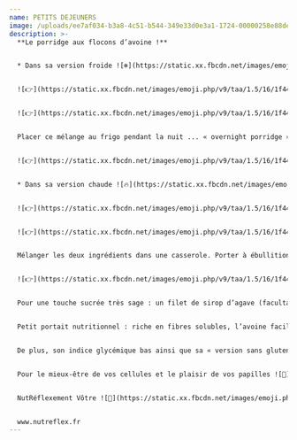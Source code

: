 ```yaml
---
name: PETITS DEJEUNERS
image: /uploads/ee7af034-b3a8-4c51-b544-349e33d0e3a1-1724-00000258e88de94d.jpg
description: >-
  **Le porridge aux flocons d’avoine !**


  * Dans sa version froide ![❄️](https://static.xx.fbcdn.net/images/emoji.php/v9/tb5/1.5/16/2744.png) :


  ![👉](https://static.xx.fbcdn.net/images/emoji.php/v9/taa/1.5/16/1f449.png) 40 g de flocons d’avoine (possible sans gluten)


  ![👉](https://static.xx.fbcdn.net/images/emoji.php/v9/taa/1.5/16/1f449.png) 15 à 20 cl de boisson végétale (amande sans sucre ajouté, avoine, soja ...)


  Placer ce mélange au frigo pendant la nuit ... « overnight porridge ».


  ![👉](https://static.xx.fbcdn.net/images/emoji.php/v9/taa/1.5/16/1f449.png) au moment de déguster , rajouter, des fruits peu sucrés (pomme ![🍏](https://static.xx.fbcdn.net/images/emoji.php/v9/t16/1.5/16/1f34f.png), fruits rouges, kiwi![🥝](https://static.xx.fbcdn.net/images/emoji.php/v9/t39/1.5/16/1f95d.png)) ou/et des oléagineux (noix, amandes, noisettes ... ) ou/et cannelle et/ou graines de chia, de courges ...


  * Dans sa version chaude ![🔥](https://static.xx.fbcdn.net/images/emoji.php/v9/ta9/1.5/16/1f525.png)


  ![👉](https://static.xx.fbcdn.net/images/emoji.php/v9/taa/1.5/16/1f449.png) 40 g de flocons d’avoine (possible sans gluten)


  ![👉](https://static.xx.fbcdn.net/images/emoji.php/v9/taa/1.5/16/1f449.png) 25 cl de boisson végétale (amande sans sucre ajouté, avoine, soja ...)


  Mélanger les deux ingrédients dans une casserole. Porter à ébullition et baisser le feu. Remuer jusqu’à l’obtention de la consistance désirée.


  ![👉](https://static.xx.fbcdn.net/images/emoji.php/v9/taa/1.5/16/1f449.png) rajouter les mêmes « topping » que précédemment.


  Pour une touche sucrée très sage : un filet de sirop d’agave (facultatif ![😉](https://static.xx.fbcdn.net/images/emoji.php/v9/tb0/1.5/16/1f609.png))


  Petit portait nutritionnel : riche en fibres solubles, l’avoine faciliterait la digestion des aliments et le transit intestinal et aiderait à normaliser la glycémie (taux de sucre dans le sang) et le cholestérol sanguin ....


  De plus, son indice glycémique bas ainsi que sa « version sans gluten » fait d’elle une véritable alliée de la nutrition santé et minceur longue durée ![👍](https://static.xx.fbcdn.net/images/emoji.php/v9/t55/1.5/16/1f44d.png) !


  Pour le mieux-être de vos cellules et le plaisir de vos papilles ![🤗](https://static.xx.fbcdn.net/images/emoji.php/v9/t10/1.5/16/1f917.png).


  NutRéflexement Vôtre ![🙏](https://static.xx.fbcdn.net/images/emoji.php/v9/td9/1.5/16/1f64f.png) !


  www.nutreflex.fr
---
```

